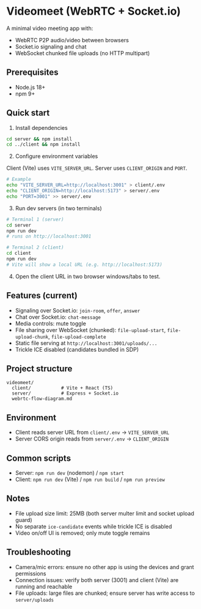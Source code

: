 # Videomeet (WebRTC + Socket.io)

A minimal video meeting app with:
- WebRTC P2P audio/video between browsers
- Socket.io signaling and chat
- WebSocket chunked file uploads (no HTTP multipart)

## Prerequisites
- Node.js 18+
- npm 9+

## Quick start

1) Install dependencies

```bash
cd server && npm install
cd ../client && npm install
```

2) Configure environment variables

Client (Vite) uses `VITE_SERVER_URL`. Server uses `CLIENT_ORIGIN` and `PORT`.

```bash
# Example
echo "VITE_SERVER_URL=http://localhost:3001" > client/.env
echo "CLIENT_ORIGIN=http://localhost:5173" > server/.env
echo "PORT=3001" >> server/.env
```

3) Run dev servers (in two terminals)

```bash
# Terminal 1 (server)
cd server
npm run dev
# runs on http://localhost:3001

# Terminal 2 (client)
cd client
npm run dev
# Vite will show a local URL (e.g. http://localhost:5173)
```

4) Open the client URL in two browser windows/tabs to test.

## Features (current)
- Signaling over Socket.io: `join-room`, `offer`, `answer`
- Chat over Socket.io: `chat-message`
- Media controls: mute toggle
- File sharing over WebSocket (chunked): `file-upload-start`, `file-upload-chunk`, `file-upload-complete`
- Static file serving at `http://localhost:3001/uploads/...`
- Trickle ICE disabled (candidates bundled in SDP)

## Project structure
```
videomeet/
  client/           # Vite + React (TS)
  server/           # Express + Socket.io
  webrtc-flow-diagram.md
```

## Environment
- Client reads server URL from `client/.env` → `VITE_SERVER_URL`
- Server CORS origin reads from `server/.env` → `CLIENT_ORIGIN`

## Common scripts
- Server: `npm run dev` (nodemon) / `npm start`
- Client: `npm run dev` (Vite) / `npm run build` / `npm run preview`

## Notes
- File upload size limit: 25MB (both server multer limit and socket upload guard)
- No separate `ice-candidate` events while trickle ICE is disabled
- Video on/off UI is removed; only mute toggle remains

## Troubleshooting
- Camera/mic errors: ensure no other app is using the devices and grant permissions
- Connection issues: verify both server (3001) and client (Vite) are running and reachable
- File uploads: large files are chunked; ensure server has write access to `server/uploads`
